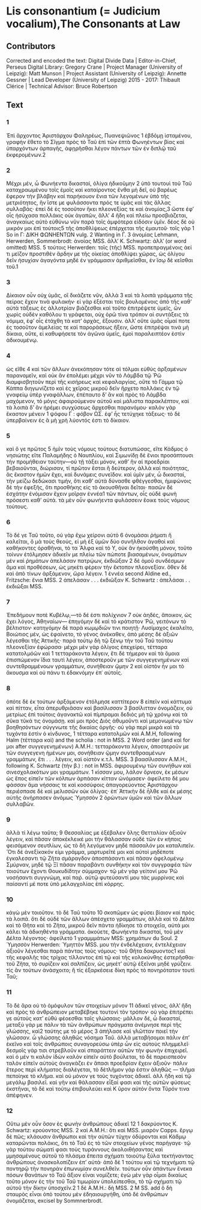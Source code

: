 # Lis consonantium (= Judicium vocalium),The Consonants at Law  

## Contributors  
Corrected and encoded the text: Digital Divide Data | Editor-in-Chief, Perseus Digital Library: Gregory Crane | Project Manager (University of Leipzig): Matt Munson | Project Assistant (University of Leipzig): Annette Gessner | Lead Developer (University of Leipzig) 2015 - 2017: Thibault Clérice | Technical Advisor: Bruce Robertson  

## Text  
### 1  
Ἐπὶ ἄρχοντος Ἀριστάρχου Φαληρέως, Πυανεψιῶνος 1 ἑβδόμῃ ἱσταμένου, γραφὴν ἔθετο τὸ Σῖγμα πρὸς τὸ Ταῦ ἐπὶ τῶν ἑπτὰ Φωνηέντων βίας καὶ ὑπαρχόντων ἁρπαγῆς, ἀφῃρῆσθαι λέγον πάντων τῶν ἐν διπλῷ ταῦ ἐκφερομένων.2  
### 2  
Μέχρι μέν, ὦ Φωνήεντα δικασταί, ὀλίγα ἠδικοῦμην 2 ὑπὸ τουτουὶ τοῦ Ταῦ καταχραωμένου τοῖς ἐμοῖς καὶ καταίροντος ἔνθα μὴ δεῖ, οὐ βαρέως ἔφερον τὴν βλάβην καὶ παρήκουον ἔνια τῶν λεγομένων ὑπὸ τῆς μετριότητος, ἣν ἴστε με φυλάσσοντα πρός τε ὑμᾶς καὶ τὰς ἄλλας συλλαβάς· ἐπεὶ δὲ ἐς τοσοῦτον ἥκει πλεονεξίας τε καὶ ἀνομίας,3 ὥστε ἐφʼ οἷς ἡσύχασα πολλάκις οὐκ ἀγαπῶν, ἄλλʼ 4 ἤδη καὶ πλείω προσβιάζεται, ἀναγκαίως αὐτὸ εὐθύνω νῦν παρὰ τοῖς ἀμφότερα εἰδόσιν ὑμῖν. δέος δὲ οὐ μικρόν μοι ἐπὶ τούτοις5 τῆς ἀποθλίψεως ἐπέρχεται τῆς ἐμαυτοῦ· τοῖς γὰρ 1 So in Γ: ΔΙΚΗ ΦΩΝΗΕΝΤΩΝ vulg. 2 Wanting in Γ. 3 ἀνομίας Lehmann, Herwerden, Sommerbrodt: ἀνοίας MSS. ἄλλʼ K. Schwartz: ἀλλʼ (or word omitted) MSS. 5 τούτοις Herwerden: τοῖς (τῆς) MSS. προπεπραγμένοις ἀεί τι μεῖζον προστιθὲν ἄρδην με τῆς οἰκείας ἀποθλίψει χώρας, ὡς ὀλίγου δεῖν ἡσυχίαν ἀγαγόντα μηδὲ ἐν γράμμασιν ἀριθμεῖσθαι, ἐν ἴσῳ δὲ κεῖσθαι τοῦ.1  
### 3  
Δίκαιον οὖν οὐχ ὑμᾶς, οἳ δικάζετε νῦν, ἀλλὰ 3 καὶ τὰ λοιπὰ γράμματα τῆς πείρας ἔχειν τινὰ φυλακήν· εἰ γὰρ ἐξέσται τοῖς βουλομένοις ἀπὸ τῆς καθʼ αὐτὰ τάξεως ἐς ἀλλοτρίαν βιάζεσθαι καὶ τοῦτο ἐπιτρέψετε ὑμεῖς, ὥν χωρὶς οὐδὲν καθόλου τι γράφεται, οὐχ ὁρῶ τίνα τρόπον αἱ συντάξεις τὰ νόμιμα, ἐφʼ οἷς ἐτάχθη τὰ κατʼ ἀρχάς, ἕξουσιν. ἀλλʼ οὔτε ὑμᾶς οἶμαί ποτε ἐς τοσοῦτον ἀμελείας τε καὶ παροράσεως ἥξειν, ὥστε ἐπιτρέψαι τινὰ μὴ δίκαια, οὔτε, εἰ καθυφήσετε τὸν ἀγῶνα ὑμεῖς, ἐμοὶ παραλειπτέον ἐστὶν ἀδικουμένῳ.  
### 4  
ὡς εἴθε 4 καὶ τῶν ἄλλων ἀνεκόπησαν τότε αἱ τόλμαι εὐθὺς ἀρξαμένων παρανομεῖν, καὶ οὐκ ἂν ἐπολέμει μέχρι νῦν τὸ Λάμβδα τῷ Ῥῶ διαμφισβητοῦν περὶ τῆς κισήρεως καὶ κεφαλαργίας, οὔτε τὸ Γάμμα τῷ Κάππα διηγωνίζετο καὶ ἐς χεῖρας μικροῦ δεῖν ἤρχετο πολλάκις ἐν τῷ γναφείῳ ὑπὲρ γναφάλλων, ἐπέπαυτο δʼ ἂν καὶ πρὸς τὸ Λάμβδα μαχόμενον, τὸ μόγις ἀφαιρούμενον αὐτοῦ καὶ μάλιστα παρακλέπτον, καὶ τὰ λοιπὰ δʼ ἂν ἠρέμει συγχύσεως ἄρχεσθαι παρανόμου· καλὸν γὰρ ἕκαστον μένειν 1 ψόφου Γ : φόβον ΩΣ. ἐφʼ ἧς τετύχηκε τάξεως· τὸ δὲ ὑπερβαίνειν ἐς ἃ μὴ χρὴ λύοντός ἐστι τὸ δίκαιον.  
### 5  
καὶ ὅ γε πρῶτος 5 ἡμῖν τοὺς νόμους τούτους διατυπώσας, εἴτε Κάδμος ὁ νησιώτης εἴτε Παλαμήδης ὁ Ναυπλίου, καὶ Σιμωνίδῃ δὲ ἕνιοι προσάπτουσι τὴν προμήθειαν ταύτην—οὐ τῇ τάξει μόνον, καθʼ ἣν αἱ προεδρίαι βεβαιοῦνται, διώρισαν, τί πρῶτον ἔσται ἢ δεύτερον, ἀλλὰ καὶ ποιότητας, ἃς ἕκαστον ἡμῶν ἔχει, καὶ δυνάμεις συνεῖδον. καὶ ὑμῖν μέν, ὦ δικασταί, τὴν μείζω δεδώκασι τιμήν, ὅτι καθʼ αὑτὰ δύνασθε φθέγγεσθαι, ἡμιφώνοις δὲ τὴν ἐφεξῆς, ὅτι προσθήκης εἰς τὸ ἀκουσθῆναι δεῖται· πασῶν δὲ ἐσχάτην ἐνόμισαν ἔχειν μοῖραν ἐννέα1 τῶν πάντων, οἷς οὐδὲ φωνὴ πρόσεστι καθʼ αὐτά. τὰ μὲν οὖν φωνήεντα φυλάσσειν ἔοικε τοὺς νόμους τούτους.  
### 6  
Τὸ δέ γε Ταῦ τοῦτο, οὐ γὰρ ἔχω χείρονι αὐτὸ 6 ὀνομάσαι ῥήματι ἢ καλεῖται, ὃ μὰ τοὺς θεούς, εἰ μὴ ἐξ ὑμῶν δύο συνῆλθον ἀγαθοὶ καὶ καθήκοντες ὁραθῆναι, τό τα Ἄλφα καὶ τὸ Υ, οὐκ ἂν ἠκούσθη μόνον, τοῦτο τοίνυν ἐτόλμησεν ἀδικεῖν με πλείω τῶν πώποτε βιασαμένων, ὁνομάτων μὲν καὶ ῥημάτων ἀπελάσαν πατρῴων, ἐκδιῶξαν 2 δὲ ὁμοῦ συνδέσμων ἅμα καὶ προθέσεων, ὡς μηκέτι φέρειν τὴν ἔκτοπον πλεονεξίαν. ὅθεν δὲ καὶ ἀπὸ τίνων ἀρξάμενον, ὥρα λέγειν. 1 ἐννέα second Aldine ed., Fritzsche: ἔνια MSS. 2 ἀπελάσαν . . . ἐκδιῶξαν K. Schwartz : ἀπελάσαι . . ἐκδιῶξαι MSS.  
### 7  
Ἐπεδήμουν ποτὲ Κυβέλῳ,—τὸ δέ ἐστι πολίχνιον 7 οὐκ ἀηδές, ἄποικον, ὡς ἔχει λόγος, Ἀθηναίων— ἐπηγόμην δὲ καὶ τὸ κράτιστον Ῥῶ, γειτόνων τὸ βέλτιστον· κατηγόμην δὲ παρὰ κωμῳδιῶν τινι ποιητῇ· Λυσίμαχος ἐκαλεῖτο, Βοιώτιος μέν, ὡς ἐφαίνετο, τὸ γένος ἀνέκαθεν, ἀπὸ μέσης δὲ ἀξιῶν λέγεσθαι τῆς Ἀττικῆς· παρὰ τούτῳ δὴ τῷ ξένῳ τὴν τοῦ Ταῦ τούτου πλεονεξίαν ἐφώρασα· μέχρι μὲν γὰρ ὀλίγοις ἐπεχείρει, τέτταρα κατατολμόῶν καὶ 1 τετταράκοντα λέγειν, ἔτι δὲ τήμερον καὶ τὰ ὅμοια ἐπισπώμενον ἴδια ταυτὶ λέγειν, ἀποστεροῦν με τῶν συγγεγενημένων καὶ συντεθραμμένοων γραμμάτων, συνήθειαν ᾤμην 2 καὶ οἰστὸν ἦν μοι τὸ ἄκουσμα καὶ οὐ πάνυ τι ἐδακνόμην ἐπ᾿ αὐτοῖς.  
### 8  
ὁπότε δὲ ἐκ τούτων ἀρξάμενον ἐτόλμησε καττίτερον 8 εἰπεῖν καὶ κάττυμα καὶ πίτταν, εἶτα ἀπερυθριᾶσαν καὶ βασίλισσαν 3 βασίλιτταν ὀνομάζειν, οὐ μετρίως ἐπὶ τούτοις ἀγανακτῶ καὶ πίμπραμαι δεδιὸς μὴ τῷ χρόνῳ καὶ τὰ σῦκα τῦκά τις ὀνομάσῃ. καί μοι πρὸς Διὸς ἀθυμοῦντι καὶ μεμονωμένῳ τῶν βοηθησόντων σύγγνωτε τῆς δικαίας ὀργῆς· οὐ γὰρ περὶ μικρὰ καὶ τὰ τυχόντα ἐστὶν ὁ κίνδυνος, 1 τέτταρα κατατολμῶν καὶ A.M.H, following Halm (τέτταρα καὶ) and the scholia : not in MSS. 2 Word order (and καὶ for μοι after συγγεγενημένων) A.M.H.: τετταράκοντα λέγειν, ἀποστεροῦν με τῶν συγγεγενη ἡμένων μοι, σονήθειαν ᾤμην συντεθρααμένων γραμμάτων, ἔτι . . . λέγειν, καὶ οἰστὸν κ.τ.λ. MSS. 3 βαασίλισσαν A.M.H., following Κ. Schwartz (τὴν β.) : not in MSS. ἀφιρουμένῳ τῶν συνήθων καὶ σινεσχολακότων μοι γραμμάτων. 1 κίσσαν μου, λάλον ὄρνεον, ἐκ μέσων ὡς ἔπος εἰπεῖν τῶν κόλπων ἁρπάσαν κίτταν ὠνόμασεν· ἀφείλετο δέ μου φάσσαν ἅμα νήσσαις τε καὶ κοσσύφοις ἀπαγορεύοντος Ἀριστάρχου· περιέσπασε δὲ καὶ μελισσῶν οὐκ ὀλίγας· ἐπ᾿ Ἀττικὴν δὲ ἦλθε καὶ ἐκ μέσης αὐτῆς ἀνήρπασεν ἀνόμως Ὑμησσὸν 2 ὁρώντων ὑμῶν καὶ τῶν ἄλλων συλλαβῶν.  
### 9  
ἀλλὰ τί λέγω ταῦτα; 9 Θεσσαλίας με ἐξέβαλεν ὅλης Θετταλίαν ἀξιοῦν λέγειν, καὶ πᾶσαν ἀποκέκλεικέ μοι τὴν θάλασσαν οὐδὲ τῶν ἐν κήποις φεισάμενον σευτλίων, ὡς τὸ δὴ λεγόμενον μηδὲ πάσσαλόν μοι καταλιπεῖν. Ὅτι δὲ ἀνεξίκακόν εἰμι γράμμα, μαρτυρεῖτέ μοι καὶ αὐτοὶ μηδέποτε ἑγκαλεσαντι τῷ Ζῆτα σμάραγδον ἀποσπάσαντι καὶ πᾶσαν ἀφελομένῳ Σμύρναν, μηδὲ τῷ Ξῖ πᾶσαν παραβάντι συνθήκην καὶ τὸν συγγραφέα τῶν τοιούτων ἔχοντι Θουκυδίδτην σύμμαχον· τῷ μὲν γὰρ γείτονί μου Ῥῶ νοσήσαντι συγγνώμη, καὶ παῤ. αὐτῷ φυτεύσαντί μου τὰς μυρρίνας καὶ παίσαντί μέ ποτε ὑπὸ μελαγχολίας ἐπὶ κόρρης.  
### 10  
κἀγὼ μὲν τοιοῦτον. τὸ δὲ Ταῦ τοῦτο 10 σκοπῶμεν ὡς φύσει βίαιον καὶ πρὸς τὰ λοιπά. ὅτι δὲ οὐδὲ τῶν ἄλλων ἀπέσχετο γραμμάτων, ἀλλὰ καὶ τὸ Δέλτα καὶ τὸ Θῆτα καὶ τὸ Ζῆτα, μικροῦ δεῖν πάντα ἠδίκησε τὰ στοιχεῖα, αὐτά μοι κάλει τὰ ἀδικηθέντα γράμματα. ἀκούετε, Φωνήεντα δικασταί, τοῦ μὲν Δέλτα λέγοντος· ἀφείλετό 1 γραμμμάτων MSS: χρημάτων du Soul. 2 Ὑμησσὸν Herwerden: Ὑμηττὸν MSS. μου τὴν ἐνδελέχειαν, ἐντελέχειαν ἀξιοῦν λέγεσθαι παρὰ πάντας τοὺς νόμους· τοῦ Θῆτα δακρυοντος1 καὶ τῆς κεφαλῆς τὰς τρίχας τίλλοντος ἐπὶ τῷ καὶ τῆς κολοκύνθης ἐστερῆσθαι· τοῦ Ζῆτα, τὸ συρίζειν καὶ σαλπίζειν, ὡς μηκέτʼ αὐτῷ ἐξεῖναι μηδὲ γρύζειν. τίς ἂν τούτων ἀνάσχοιτο; ἢ τίς ἐξαρκέσειε δίκη πρὸς τὸ πονηρότατον τουτὶ Ταῦ;  
### 11  
Τὸ δὲ ἄρα οὐ τὸ ὁμόφυλον τῶν στοιχείων μόνον 11 ἀδικεῖ γένος, ἀλλʼ ἤδη καὶ πρὸς τὸ ἀνθρώπειον μεταβέβηκε τουτονὶ τὸν τρόπον· οὐ γὰρ ἐπιτρέπει γε αὐτοὺς κατʼ εὐθὺ φέοεσθαι ταῖς γλώσσαις· μᾶλλον δέ, ὦ δικασταί, μεταξὺ γάρ με πάλιν τὰ τῶν ἀνθρώπων πράγματα ἀνέμνησε περὶ τῆς γλώσσης, καὶ2 ταύτης με τὸ μέρος 3 ἀπήλασε καὶ γλῶτταν ποιεῖ τὴν γλῶσσαν. ὦ γλώσσης ἀληθῶς νόσημα Ταῦ. ἀλλὰ μεταβήσομαι πάλιν ἐπʼ ἐκεῖνο καὶ τοῖς ἀνθρώποις συναγορεύσω ὑπὲρ ὦν εἰς αὐτοὺς πλημμελεῖ· δεσμοῖς γάρ τισι στρεβλοῦν καὶ σπαράττειν αὐτῶν τὴν φωνὴν ἐπιχειρεῖ. καὶ ὁ μέν τι καλὸν ἰδὼν καλὸν εἰπεῖν αὐτὸ βούλεται, τὸ δὲ παρεισπεσὸν ταλὸν εἰπεῖν αὐτοὺς ἀναγκάζει ἐν ἅπασι προεδρίαν ἔχειν ἀξιοῦν· πάλιν ἕτερος περὶ κλήματος διαλέγεται, τὸ δὲτλῆμον γάρ ἐστιν ἀληθῶς — τλῆμα πεποίηκε τὸ κλῆμα. καὶ οὐ μόνον γε τοὺς τυχόντας ἀδικεῖ. ἀλλ ἤδη καὶ τῷ μεγάλῳ βασιλεῖ. καὶ γῆν καὶ θάλασσαν εἶξαί φασι καὶ τῆς αὐτῶν φύσεως ἐκστῆναι, τὸ δὲ καὶ τούτῳ ἐπιβουλεύει καὶ Κ ῦρον αὐτὸν ὄντα Τῦρόν τινα ἀπέφηνεν.  
### 12  
Οὕτω μὲν οὖν ὅσον ἐς φωνὴν ἀνθρώπους ἀδικεῖ 12 1 δακρύοντος Κ. Schwartz: κρούοντος MSS. 2 καὶ A.M.H.: ὅτι καὶ MSS. μιαρὸν Cαpps. ἔργῳ δὲ πῶς; κλάουσιν ἄνθρωποι καὶ τὴν αὑτῶν τύχην ὀδύρονται καὶ Κάδμῳ καταρῶνται πολάκις, ὅτι τὸ Ταῦ ἐς τὸ τῶν στοιχείων γένος παρήγαγε· τῷ γὰρ τούτου σώματί φασι τοὺς τυράννους ἀκολοιθήσαντας καὶ μμησαμένους αὐτοῦ τὸ πλάσμα ἔπειτα σχήματι τοιούτῳ ξύλα τεκτήναντας ἀνθρώπους ἀνασκολοπίζειν ἐπʼ αὐτά· ἀπὸ δὲ 1 τούτου καὶ τῷ τεχνήματι τῷ ποντηρῷ τὴν πονηρὰν ἐπωνυμίαν συνελθεῖν. τούτων οὖν ἀπάντων ἕνεκα πόσων θανάτων τὸ Ταῦ ἄξιον εἶναι νομίζετε; ἐγὼ μὲν γὰρ οἶμαι δικαίως τοῦτο μόνον ἐς τὴν τοῦ Ταῦ τιμωρίαν ὑπολείπεσθαι, τὸ τῷ σχήματι τῷ αὐτοῦ τὴν δίκην ὑποσχεῖν.2 1 δὲ A.M.H.: δὴ MSS. 2 M SS. add ὃ δὴ σταυρὸς εἶναι ὁπὸ τούτου μὲν ἐδηαιουργήθη, ὑπὸ δὲ ἀνθρώπων ὀνομάζεται, excisel by Sommnerbrodt.  
